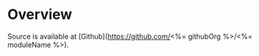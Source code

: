 Overview
========

Source is available at [Github](https://github.com/<%= githubOrg %>/<%= moduleName %>).
